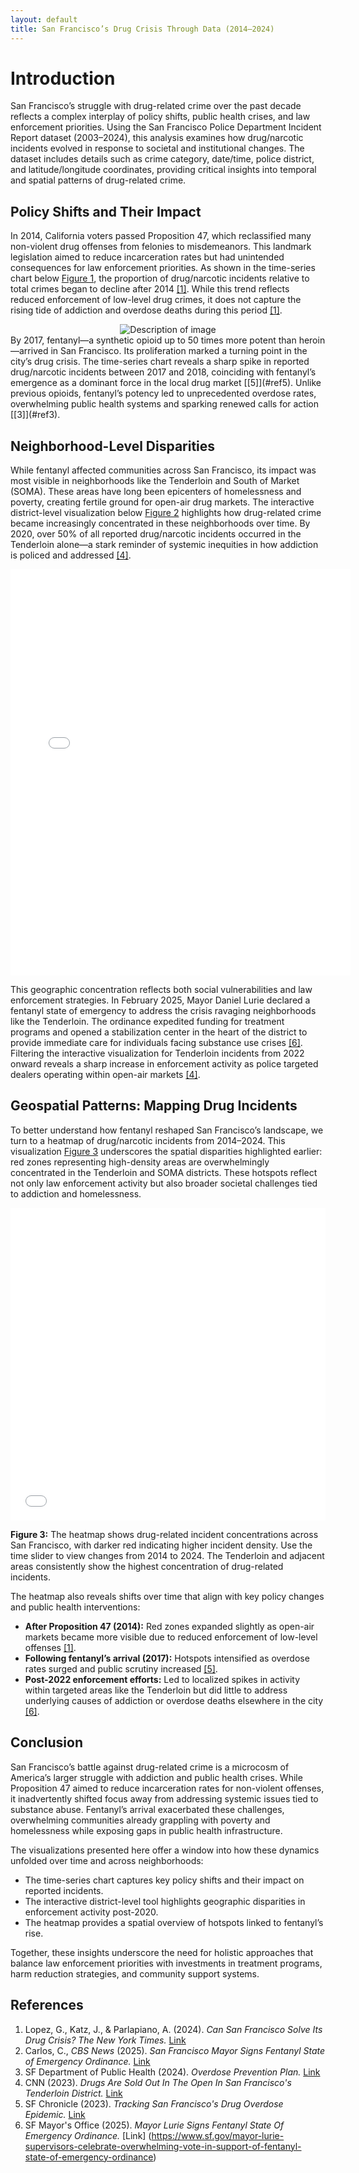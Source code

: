```yaml
---
layout: default
title: San Francisco’s Drug Crisis Through Data (2014–2024)
---
```

# Introduction
San Francisco’s struggle with drug-related crime over the past decade reflects a complex interplay of policy shifts, public health crises, and law enforcement priorities. Using the San Francisco Police Department Incident Report dataset (2003–2024), this analysis examines how drug/narcotic incidents evolved in response to societal and institutional changes. The dataset includes details such as crime category, date/time, police district, and latitude/longitude coordinates, providing critical insights into temporal and spatial patterns of drug-related crime.

## Policy Shifts and Their Impact

In 2014, California voters passed Proposition 47, which reclassified many non-violent drug offenses from felonies to misdemeanors. This landmark legislation aimed to reduce incarceration rates but had unintended consequences for law enforcement priorities. As shown in the time-series chart below [Figure 1](#figure1), the proportion of drug/narcotic incidents relative to total crimes began to decline after 2014 [[1]](#ref1). While this trend reflects reduced enforcement of low-level drug crimes, it does not capture the rising tide of addiction and overdose deaths during this period [[1]](#ref1).
<div style="text-align: center;">
  <a id="figure1"></a>
  <img src="plot_1.jpg" alt="Description of image" style="max-width: 100%; height: auto;">
</div>
By 2017, fentanyl—a synthetic opioid up to 50 times more potent than heroin—arrived in San Francisco. Its proliferation marked a turning point in the city’s drug crisis. The time-series chart reveals a sharp spike in reported drug/narcotic incidents between 2017 and 2018, coinciding with fentanyl’s emergence as a dominant force in the local drug market [[5]](#ref5). Unlike previous opioids, fentanyl’s potency led to unprecedented overdose rates, overwhelming public health systems and sparking renewed calls for action [[3]](#ref3).

## Neighborhood-Level Disparities

While fentanyl affected communities across San Francisco, its impact was most visible in neighborhoods like the Tenderloin and South of Market (SOMA). These areas have long been epicenters of homelessness and poverty, creating fertile ground for open-air drug markets. The interactive district-level visualization below [Figure 2](#bokeh1) highlights how drug-related crime became increasingly concentrated in these neighborhoods over time. By 2020, over 50% of all reported drug/narcotic incidents occurred in the Tenderloin alone—a stark reminder of systemic inequities in how addiction is policed and addressed [[4]](#ref4).

<div >
  <a id="bokeh1"></a>
  <iframe src="{{ site.baseurl }}/sf_drug_interactive.html" width="108%" height="650" frameborder="0" scrolling="no">
    Your browser does not support iframes. You can view the interactive plot <a href="{{ site.baseurl }}/sf_drug_interactive.html">here</a>.
  </iframe>
</div>

This geographic concentration reflects both social vulnerabilities and law enforcement strategies. In February 2025, Mayor Daniel Lurie declared a fentanyl state of emergency to address the crisis ravaging neighborhoods like the Tenderloin. The ordinance expedited funding for treatment programs and opened a stabilization center in the heart of the district to provide immediate care for individuals facing substance use crises [[6]](#ref6). Filtering the interactive visualization for Tenderloin incidents from 2022 onward reveals a sharp increase in enforcement activity as police targeted dealers operating within open-air markets [[4]](#ref4).

## Geospatial Patterns: Mapping Drug Incidents

To better understand how fentanyl reshaped San Francisco’s landscape, we turn to a heatmap of drug/narcotic incidents from 2014–2024. This visualization [Figure 3](#map1) underscores the spatial disparities highlighted earlier: red zones representing high-density areas are overwhelmingly concentrated in the Tenderloin and SOMA districts. These hotspots reflect not only law enforcement activity but also broader societal challenges tied to addiction and homelessness.

<div >
  <a id="map1"></a>
  <iframe src="{{ site.baseurl }}/heatmap.html" width="100%" height="500" frameborder="0" scrolling="no">
    Your browser does not support iframes. View the map <a href="{{ site.baseurl }}/heatmap.html">here</a>.
  </iframe>
</div>
<p>
  <strong>Figure 3:</strong> The heatmap shows drug-related incident concentrations across San Francisco, with darker red indicating higher incident density. Use the time slider to view changes from 2014 to 2024. The Tenderloin and adjacent areas consistently show the highest concentration of drug-related incidents.
</p>
The heatmap also reveals shifts over time that align with key policy changes and public health interventions:

- **After Proposition 47 (2014):** Red zones expanded slightly as open-air markets became more visible due to reduced enforcement of low-level offenses [[1]](#ref1).
- **Following fentanyl’s arrival (2017):** Hotspots intensified as overdose rates surged and public scrutiny increased [[5]](#ref5).
- **Post-2022 enforcement efforts:** Led to localized spikes in activity within targeted areas like the Tenderloin but did little to address underlying causes of addiction or overdose deaths elsewhere in the city [[6]](#ref6).

## Conclusion

San Francisco’s battle against drug-related crime is a microcosm of America’s larger struggle with addiction and public health crises. While Proposition 47 aimed to reduce incarceration rates for non-violent offenses, it inadvertently shifted focus away from addressing systemic issues tied to substance abuse. Fentanyl’s arrival exacerbated these challenges, overwhelming communities already grappling with poverty and homelessness while exposing gaps in public health infrastructure.

The visualizations presented here offer a window into how these dynamics unfolded over time and across neighborhoods:
- The time-series chart captures key policy shifts and their impact on reported incidents.
- The interactive district-level tool highlights geographic disparities in enforcement activity post-2020.
- The heatmap provides a spatial overview of hotspots linked to fentanyl’s rise.

Together, these insights underscore the need for holistic approaches that balance law enforcement priorities with investments in treatment programs, harm reduction strategies, and community support systems.

## References

1. <a id="ref1"></a> Lopez, G., Katz, J., & Parlapiano, A. (2024). *Can San Francisco Solve Its Drug Crisis? The New York Times.* [Link]( https://www.nytimes.com/2024/01/31/upshot/san-francisco-drug-crisis.html?unlocked_article_code=1.7E4.a6XJ.QIxTydwlDGAL&smid=nytcore-ios-share&referringSource=articleShare)
2. <a id="ref2"></a> Carlos, C., *CBS News* (2025). *San Francisco Mayor Signs Fentanyl State of Emergency Ordinance.* [Link](https://www.cbsnews.com/sanfrancisco/news/fentanyl-state-of-emergency-san-francisco-mayor-daniel-lurie/)
3. <a id="ref3"></a> SF Department of Public Health (2024). *Overdose Prevention Plan.* [Link](https://www.sf.gov/reports--december-2024--overdose-prevention-plan-2024)
4. <a id="ref4"></a> CNN (2023). *Drugs Are Sold Out In The Open In San Francisco's Tenderloin District.* [Link](https://edition.cnn.com/2023/09/03/us/san-francisco-tenderloin-drug-market/index.html)
5. <a id="ref5"></a> SF Chronicle (2023). *Tracking San Francisco's Drug Overdose Epidemic.* [Link](https://www.sfchronicle.com/projects/san-francisco-drug-overdose-deaths/)
6. <a id="ref6"></a> SF Mayor's Office (2025). *Mayor Lurie Signs Fentanyl State Of Emergency Ordinance.* [Link] (https://www.sf.gov/mayor-lurie-supervisors-celebrate-overwhelming-vote-in-support-of-fentanyl-state-of-emergency-ordinance)